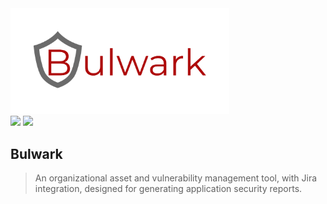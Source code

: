 <img width="350" src="./_media/logo.png">
<br/>
<img src='https://github.com/softrams/bulwark/workflows/build/badge.svg'>
<img src='https://img.shields.io/badge/License-MIT-yellow.svg'>

## Bulwark

> An organizational asset and vulnerability management tool, with Jira integration, designed for generating application security reports.
